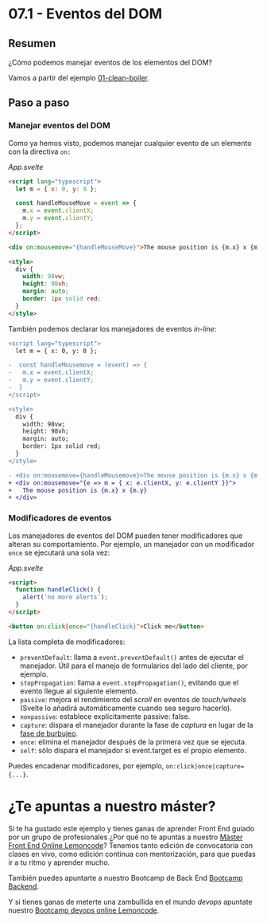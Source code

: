 # 07.1 - Eventos del DOM

## Resumen

¿Cómo podemos manejar eventos de los elementos del DOM?

Vamos a partir del ejemplo [01-clean-boiler](../../01-clean-boiler/README.md).

## Paso a paso

### Manejar eventos del DOM

Como ya hemos visto, podemos manejar cualquier evento de un elemento con la directiva `on:`

_App.svelte_

```html
<script lang="typescript">
  let m = { x: 0, y: 0 };

  const handleMouseMove = event => {
    m.x = event.clientX;
    m.y = event.clientY;
  };
</script>

<div on:mousemove="{handleMouseMove}">The mouse position is {m.x} x {m.y}</div>

<style>
  div {
    width: 98vw;
    height: 98vh;
    margin: auto;
    border: 1px solid red;
  }
</style>
```

También podemos declarar los manejadores de eventos _in-line_:

```diff
<script lang="typescript">
  let m = { x: 0, y: 0 };

-  const handleMousemove = (event) => {
-  	m.x = event.clientX;
-  	m.y = event.clientY;
-  }
</script>

<style>
  div {
    width: 98vw;
    height: 98vh;
    margin: auto;
    border: 1px solid red;
  }
</style>

- <div on:mousemove={handleMousemove}>The mouse position is {m.x} x {m.y}</div>
+ <div on:mousemove="{e => m = { x: e.clientX, y: e.clientY }}">
+   The mouse position is {m.x} x {m.y}
+ </div>
```

### Modificadores de eventos

Los manejadores de eventos del DOM pueden tener modificadores que alteran su comportamiento. Por ejemplo, un manejador con un modificador `once` se ejecutará una sola vez:

_App.svelte_

```html
<script>
  function handleClick() {
    alert('no more alerts');
  }
</script>

<button on:click|once="{handleClick}">Click me</button>
```

La lista completa de modificadores:

- `preventDefault`: llama a `event.preventDefault()` antes de ejecutar el manejador. Útil para el manejo de formularios del lado del cliente, por ejemplo.
- `stopPropagation`: llama a `event.stopPropagation()`, evitando que el evento llegue al siguiente elemento.
- `passive`: mejora el rendimiento del _scroll_ en eventos de _touch/wheels_ (Svelte lo añadirá automáticamente cuando sea seguro hacerlo).
- `nonpassive`: establece explícitamente passive: false.
- `capture`: dispara el manejador durante la fase de _captura_ en lugar de la [fase de burbujeo](https://developer.mozilla.org/en-US/docs/Learn/JavaScript/Building_blocks/Events#event_bubbling_and_capture).
- `once`: elimina el manejador después de la primera vez que se ejecuta.
- `self`: sólo dispara el manejador si event.target es el propio elemento.

Puedes encadenar modificadores, por ejemplo, `on:click|once|capture={...}`.

# ¿Te apuntas a nuestro máster?

Si te ha gustado este ejemplo y tienes ganas de aprender Front End guiado por un grupo de profesionales ¿Por qué no te apuntas a nuestro [Máster Front End Online Lemoncode](https://lemoncode.net/master-frontend#inicio-banner)? Tenemos tanto edición de convocatoria con clases en vivo, como edición continua con mentorización, para que puedas ir a tu ritmo y aprender mucho.

También puedes apuntarte a nuestro Bootcamp de Back End [Bootcamp Backend](https://lemoncode.net/bootcamp-backend#inicio-banner).

Y si tienes ganas de meterte una zambullida en el mundo _devops_ apuntate nuestro [Bootcamp devops online Lemoncode](https://lemoncode.net/bootcamp-devops#bootcamp-devops/inicio).
